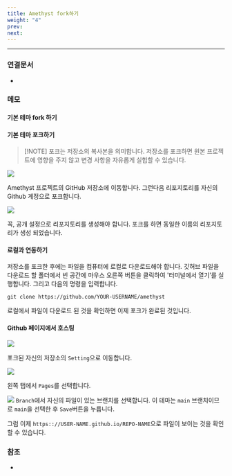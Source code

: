 ```yaml
---
title: Amethyst fork하기
weight: "4"
prev: 
next:
---
```

---

### 연결문서
- 

### 메모
#### 기본 테마 fork 하기
#### 기본 테마 포크하기

> [!NOTE] 포크는 저장소의 복사본을 의미합니다. 저장소를 포크하면 원본 프로젝트에 영향을 주지 않고 변경 사항을 자유롭게 실험할 수 있습니다.

![](https://i.imgur.com/fQUojNv.png)

Amethyst 프로젝트의 GitHub 저장소에 이동합니다. 그런다음 리포지토리를 자신의 Github 계정으로 포크합니다. 

![](https://i.imgur.com/c7mRrBw.png)

꼭, 공개 설정으로 리포지토리를 생성해야 합니다. 포크를 하면 동일한 이름의 리포지토리가 생성 되었습니다.

#### 로컬과 연동하기
저장소를 포크한 후에는 파일을 컴퓨터에 로컬로 다운로드해야 합니다. 깃허브 파일을 다운로드 할 폴더에서 빈 공간에 마우스 오른쪽 버튼을 클릭하여 '터미널에서 열기’를 실행합니다. 그리고 다음의 명령을 입력합니다.

```terminal
git clone https://github.com/YOUR-USERNAME/amethyst
```
로컬에서 파일이 다운로드 된 것을 확인하면 이제 포크가 완료된 것입니다.

#### Github 페이지에서 호스팅
![](https://i.imgur.com/4ASSWwX.png)

포크된 자신의 저장소의 `Setting`으로 이동합니다.

![](https://i.imgur.com/9AnuGCw.png)

왼쪽 탭에서 `Pages`를 선택합니다.

![](https://i.imgur.com/RGdRPog.png)
`Branch`에서 자신의 파일이 있는 브랜치를 선택합니다. 이 테마는 `main` 브랜치이므로 `main`을 선택한 후 `Save`버튼을 누릅니다.

그럼 이제 `https:://USER-NAME.github.io/REPO-NAME`으로 파일이 보이는 것을 확인할 수 있습니다.

### 참조
- 